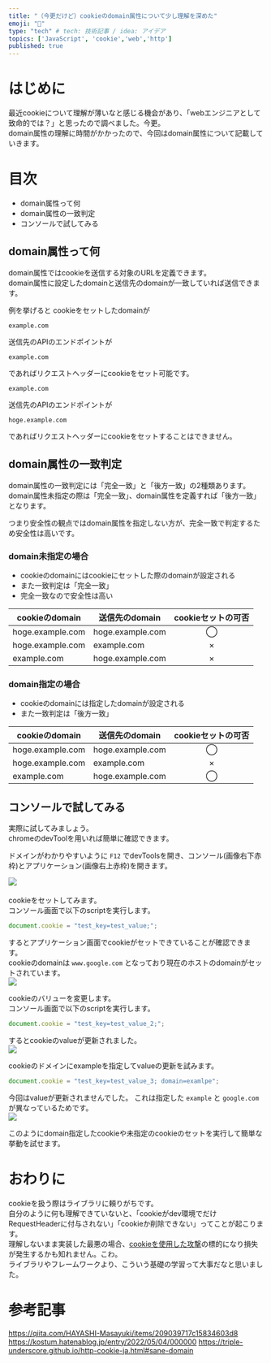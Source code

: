```yaml
---
title: "（今更だけど）cookieのdomain属性について少し理解を深めた"
emoji: "🍪"
type: "tech" # tech: 技術記事 / idea: アイデア
topics: ['JavaScript', 'cookie','web','http']
published: true
---
```


# はじめに
最近cookieについて理解が薄いなと感じる機会があり、「webエンジニアとして致命的では？」と思ったので調べました。今更。  
domain属性の理解に時間がかかったので、今回はdomain属性について記載していきます。  

# 目次
* domain属性って何
* domain属性の一致判定
* コンソールで試してみる

## domain属性って何
domain属性ではcookieを送信する対象のURLを定義できます。  
domain属性に設定したdomainと送信先のdomainが一致していれば送信できます。

<!-- textlint-disable -->

例を挙げると
cookieをセットしたdomainが
```
example.com
```
送信先のAPIのエンドポイントが
```
example.com
```
であればリクエストヘッダーにcookieをセット可能です。
```
example.com
```
送信先のAPIのエンドポイントが
```
hoge.example.com
```
であればリクエストヘッダーにcookieをセットすることはできません。

<!-- textlint-enable -->

## domain属性の一致判定
domain属性の一致判定には「完全一致」と「後方一致」の2種類あります。  
domain属性未指定の際は「完全一致」、domain属性を定義すれば「後方一致」となります。  

つまり安全性の観点ではdomain属性を指定しない方が、完全一致で判定するため安全性は高いです。  

### domain未指定の場合
* cookieのdomainにはcookieにセットした際のdomainが設定される
* また一致判定は「完全一致」
* 完全一致なので安全性は高い

| cookieのdomain | 送信先のdomain | cookieセットの可否 |
| ---- | ---- | :---: |
| hoge.example.com | hoge.example.com | ◯ |
| hoge.example.com | example.com | × |
| example.com | hoge.example.com | × |

### domain指定の場合
* cookieのdomainには指定したdomainが設定される
* また一致判定は「後方一致」

| cookieのdomain | 送信先のdomain | cookieセットの可否 |
| ---- | ---- | :---: |
| hoge.example.com | hoge.example.com | ◯ |
| hoge.example.com | example.com | × |
| example.com | hoge.example.com | ◯ |


## コンソールで試してみる
実際に試してみましょう。  
chromeのdevToolを用いれば簡単に確認できます。  

ドメインがわかりやすいように
`F12` でdevToolsを開き、コンソール(画像右下赤枠)とアプリケーション(画像右上赤枠)を開きます。

![](https://storage.googleapis.com/zenn-user-upload/b16945fdf547-20220513.png)　

cookieをセットしてみます。  
コンソール画面で以下のscriptを実行します。
```js
document.cookie = "test_key=test_value;";
```
するとアプリケーション画面でcookieがセットできていることが確認できます。  
cookieのdomainは `www.google.com` となっており現在のホストのdomainがセットされています。  
![](https://storage.googleapis.com/zenn-user-upload/0d00372a14c7-20220513.png)

cookieのバリューを変更します。  
コンソール画面で以下のscriptを実行します。
```js
document.cookie = "test_key=test_value_2;";
```
するとcookieのvalueが更新されました。  
![](https://storage.googleapis.com/zenn-user-upload/3ae2148be2b2-20220513.png)

cookieのドメインにexampleを指定してvalueの更新を試みます。  
```js
document.cookie = "test_key=test_value_3; domain=examlpe";
```
今回はvalueが更新されませんでした。
これは指定した `example` と `google.com` が異なっているためです。  
![](https://storage.googleapis.com/zenn-user-upload/2e543e656a65-20220513.png)

このようにdomain指定したcookieや未指定のcookieのセットを実行して簡単な挙動を試せます。

# おわりに
cookieを扱う際はライブラリに頼りがちです。  
自分のように何も理解できていないと、「cookieがdev環境でだけRequestHeaderに付与されない」「cookieか削除できない」ってことが起こります。  
理解しないまま実装した最悪の場合、[cookieを使用した攻撃](https://securitynews.so-net.ne.jp/topics/sec_20172.html)の標的になり損失が発生するかも知れません。こわ。  
ライブラリやフレームワークより、こういう基礎の学習って大事だなと思いました。  

# 参考記事
https://qiita.com/HAYASHI-Masayuki/items/209039717c15834603d8
https://kostum.hatenablog.jp/entry/2022/05/04/000000
https://triple-underscore.github.io/http-cookie-ja.html#sane-domain
